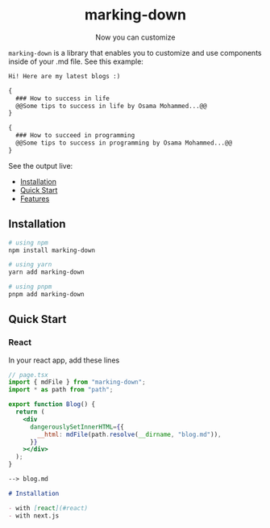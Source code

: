<h1>
  <center>marking-down</center>
</h1>
<p>
  <center>Now you can customize</center>
</p>

`marking-down` is a library that enables you to customize and use components inside of your .md file. See this example:

```md
Hi! Here are my latest blogs :)

{
  ### How to success in life
  @@Some tips to success in life by Osama Mohammed...@@
}

{
  ### How to succeed in programming
  @@Some tips to success in programming by Osama Mohammed...@@
}
```

See the output live:

- [Installation](#installation)
- [Quick Start](#quick-start)
- [Features](#features)

## Installation

```bash
# using npm
npm install marking-down

# using yarn
yarn add marking-down

# using pnpm
pnpm add marking-down
```

## Quick Start

### React

In your react app, add these lines

```jsx
// page.tsx
import { mdFile } from "marking-down";
import * as path from "path";

export function Blog() {
  return (
    <div
      dangerouslySetInnerHTML={{
        __html: mdFile(path.resolve(__dirname, "blog.md")),
      }}
    ></div>
  );
}
```

```md
--> blog.md

# Installation

- with [react](#react)
- with next.js
```

